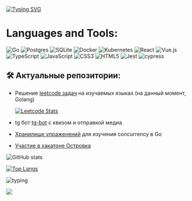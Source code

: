 <a href="https://git.io/typing-svg"><img src="https://readme-typing-svg.herokuapp.com?font=Fira+Code&size=30&duration=2000&pause=1000&color=8797F7&multiline=true&repeat=false&random=false&width=820&height=150&lines=Hi!+%F0%9F%99%82;I'm+a+software+engineer.+;I+have+experience+with+React%2C+Vue.js%2C+TS%2C+JS.;Now+I'm+learning+Golang." alt="Typing SVG" /></a>

<h1 align="left">Languages and Tools:</h1>

![Go](https://img.shields.io/badge/go-%2300ADD8.svg?style=for-the-badge&logo=go&logoColor=white)
![Postgres](https://img.shields.io/badge/postgres-%23316192.svg?style=for-the-badge&logo=postgresql&logoColor=white)
![SQLite](https://img.shields.io/badge/sqlite-%2307405e.svg?style=for-the-badge&logo=sqlite&logoColor=white)
![Docker](https://img.shields.io/badge/docker-%230db7ed.svg?style=for-the-badge&logo=docker&logoColor=white)
![Kubernetes](https://img.shields.io/badge/kubernetes-%23326ce5.svg?style=for-the-badge&logo=kubernetes&logoColor=white)
![React](https://img.shields.io/badge/react-%2320232a.svg?style=for-the-badge&logo=react&logoColor=%2361DAFB)
![Vue.js](https://img.shields.io/badge/vuejs-%2335495e.svg?style=for-the-badge&logo=vuedotjs&logoColor=%234FC08D)
![TypeScript](https://img.shields.io/badge/typescript-%23007ACC.svg?style=for-the-badge&logo=typescript&logoColor=white)
![JavaScript](https://img.shields.io/badge/javascript-%23323330.svg?style=for-the-badge&logo=javascript&logoColor=%23F7DF1E)
![CSS3](https://img.shields.io/badge/css3-%231572B6.svg?style=for-the-badge&logo=css3&logoColor=white)
![HTML5](https://img.shields.io/badge/html5-%23E34F26.svg?style=for-the-badge&logo=html5&logoColor=white)
![Jest](https://img.shields.io/badge/-jest-%23C21325?style=for-the-badge&logo=jest&logoColor=white)
![cypress](https://img.shields.io/badge/-cypress-%23E5E5E5?style=for-the-badge&logo=cypress&logoColor=058a5e)

## 🛠 Актуальные репозитории:
- Решение [leetcode задач](https://github.com/MariaPtrv/Leetcode_) на изучаемых языках (на данный момент, Golang)

   <a href="https://leetcode.com/MariaPtrv#gh-dark-mode-only">
      <img src="https://leetcard.jacoblin.cool/MariaPtrv?border=1&radius=20&theme=unicorn#gh-dark-mode-only" alt="Leetcode Stats">
  </a>

- tg бот [tg-bot](https://github.com/MariaPtrv/HB-bot) с квизом и отправкой медиа
- [Хранилище упраженений](https://github.com/MariaPtrv/GolangConcurrency) для изучения concurrency в Go 
- [Участие в хакатоне Островка](https://github.com/ostrovok-hackathon-2024/TheBits)


![GitHub stats](https://github-readme-stats.vercel.app/api?username=MariaPtrv&show_icons=true&theme=tokyonight&hide_border=true&rank_icon=github)

[![Top Langs](https://github-readme-stats.vercel.app/api/top-langs/?username=MariaPtrv&layout=compact&theme=tokyonight&hide_border=true&show_icons=true&include_all_commits=true&count_private=true&show_owner=true)](https://github.com/MariaPtrv)



![typing](https://github.com/MariaPtrv/MariaPtrv/assets/58878188/fe36e593-2af3-4bdb-8fdd-8fd5327a2c4e)


[![](https://visitcount.itsvg.in/api?id=gbsk-an&icon=0&color=12)](https://visitcount.itsvg.in)

